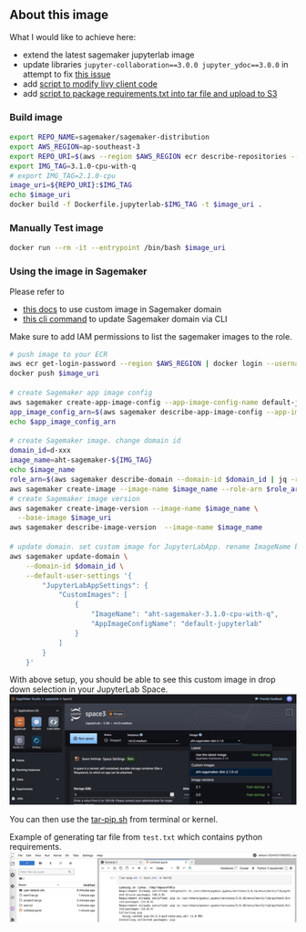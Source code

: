 ## About this image
What I would like to achieve here:
* extend the latest sagemaker jupyterlab image
* update libraries `jupyter-collaboration==3.0.0 jupyter_ydoc==3.0.0` in attempt to fix [this issue](https://github.com/jupyterlab/jupyter-collaboration/issues/351#issuecomment-2378986168) 
* add [script to modify livy client code](./hack-livyclient.sh)
* add [script to package requirements.txt into tar file and upload to S3](./tar-pip.sh)


### Build image

```bash
export REPO_NAME=sagemaker/sagemaker-distribution
export AWS_REGION=ap-southeast-3
export REPO_URI=$(aws --region $AWS_REGION ecr describe-repositories --repository-name $REPO_NAME | jq -r '.repositories[0].repositoryUri')
export IMG_TAG=3.1.0-cpu-with-q
# export IMG_TAG=2.1.0-cpu
image_uri=${REPO_URI}:$IMG_TAG
echo $image_uri
docker build -f Dockerfile.jupyterlab-$IMG_TAG -t $image_uri .
```

### Manually Test image
```bash
docker run --rm -it --entrypoint /bin/bash $image_uri
```

### Using the image in Sagemaker

Please refer to
* [this docs](https://docs.aws.amazon.com/sagemaker/latest/dg/studio-updated-jl-provide-users-with-images.html) to use custom image in Sagemaker domain
* [this cli command](https://awscli.amazonaws.com/v2/documentation/api/latest/reference/sagemaker/update-domain.html) to update Sagemaker domain via CLI

Make sure to add IAM permissions to list the sagemaker images to the role.
```bash
# push image to your ECR
aws ecr get-login-password --region $AWS_REGION | docker login --username AWS --password-stdin $REPO_URI
docker push $image_uri

# create Sagemaker app image config
aws sagemaker create-app-image-config --app-image-config-name default-jupyterlab --jupyter-lab-app-image-config {}
app_image_config_arn=$(aws sagemaker describe-app-image-config --app-image-config-name default-jupyterlab | jq -r .AppImageConfigArn)
echo $app_image_config_arn

# create Sagemaker image. change domain id
domain_id=d-xxx
image_name=aht-sagemaker-${IMG_TAG}
echo $image_name
role_arn=$(aws sagemaker describe-domain --domain-id $domain_id | jq -r .DefaultSpaceSettings.ExecutionRole)
aws sagemaker create-image --image-name $image_name --role-arn $role_arn
# create Sagemaker image version
aws sagemaker create-image-version --image-name $image_name \
  --base-image $image_uri
aws sagemaker describe-image-version  --image-name $image_name 

# update domain. set custom image for JupyterLabApp. rename ImageName below
aws sagemaker update-domain \
    --domain-id $domain_id \
    --default-user-settings '{
        "JupyterLabAppSettings": {
            "CustomImages": [
                {
                    "ImageName": "aht-sagemaker-3.1.0-cpu-with-q",
                    "AppImageConfigName": "default-jupyterlab"
                }
            ]
        }
    }'
```

With above setup, you should be able to see this custom image in drop down selection in your JupyterLab Space.
![set-jupyterlab-image](../imgs/jupyterlab-img-01-set-in-space.jpg)

You can then use the [tar-pip.sh](./tar-pip.sh) from terminal or kernel.

Example of generating tar file from `test.txt` which contains python requirements.
![tar-pip](../imgs/jupyterlab-img-02-tar-pip-01.jpg)
